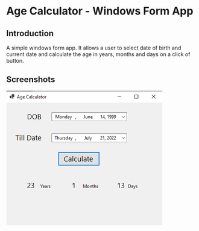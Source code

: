 # Age Calculator - Windows Form App

## Introduction
A simple windows form app. It allows a user to select date of birth and current date and calculate the age in years, months and days on a click of button.

## Screenshots
![age calculator](screenshot.png)